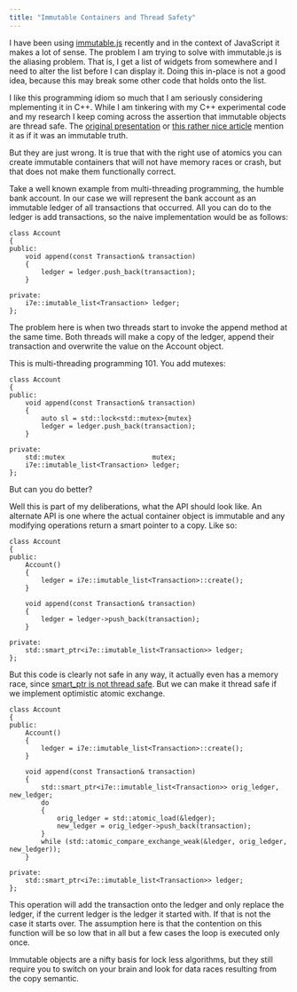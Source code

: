 ```yaml
---
title: "Immutable Containers and Thread Safety"
---
```


I have been using [immutable.js](https://immutable-js.github.io/immutable-js/) 
recently and in the context of JavaScript it makes a lot of sense. The problem I 
am trying to solve with immutable.js is the aliasing problem. That is, I get a 
list of widgets from somewhere and I need to alter the list before I can display 
it. Doing this in-place is not a good idea, because this may break some other 
code that holds onto the list.

I like this programming idiom so much that I am seriously considering 
mplementing it in C++. While I am tinkering with my C++ experimental code and 
my research I keep coming across the assertion that immutable objects are thread 
safe. The [original presentation](https://www.youtube.com/watch?v=I7IdS-PbEgI&feature=youtu.be) 
or [this rather nice article](https://hackernoon.com/how-immutable-data-structures-e-g-immutable-js-are-optimized-using-structural-sharing-e4424a866d56)
mention it as if it was an immutable truth.

But they are just wrong. It is true that with the right use of atomics you can 
create immutable containers that will not have memory races or crash, but that 
does not make them functionally correct. 

Take a well known example from multi-threading programming, the humble bank 
account. In our case we will represent the bank account as  an immutable ledger 
of all transactions that occurred. All you can do to the ledger is add 
transactions, so the naive implementation would be as follows:
	
	class Account
    {
    public:
        void append(const Transaction& transaction)
        {
            ledger = ledger.push_back(transaction);
        }

    private:
        i7e::imutable_list<Transaction> ledger;
    };

<!--more-->

The problem here is when two threads start to invoke the append method at the 
same time. Both threads will make a copy of the ledger, append their transaction 
and overwrite the value on the Account object.

This is multi-threading programming 101. You add mutexes:

	class Account
    {
    public:
        void append(const Transaction& transaction)
        {
            auto sl = std::lock<std::mutex>{mutex}
            ledger = ledger.push_back(transaction);
        }

    private:
	    std::mutex                      mutex;
		i7e::imutable_list<Transaction> ledger;
    };

But can you do better? 

Well this is part of my deliberations, what the API should look like. An 
alternate API is one where the actual container object is immutable and any 
modifying operations return a smart pointer to a copy. Like so:

    class Account
    {
	public:
		Account()
        {
            ledger = i7e::imutable_list<Transaction>::create();
        }

		void append(const Transaction& transaction)
		{
			ledger = ledger->push_back(transaction);
        }

    private:
		std::smart_ptr<i7e::imutable_list<Transaction>> ledger;
    };

But this code is clearly not safe in any way, it actually even has a memory race, 
since [smart_ptr is not thread safe](https://www.modernescpp.com/index.php/atomic-smart-pointers).
But we can make it thread safe if we implement optimistic atomic exchange. 

    class Account
    {
	public:
		Account()
        {
            ledger = i7e::imutable_list<Transaction>::create();
        }

		void append(const Transaction& transaction)
		{
			std::smart_ptr<i7e::imutable_list<Transaction>> orig_ledger, new_ledger;
			do
            {
				orig_ledger = std::atomic_load(&ledger);
			    new_ledger = orig_ledger->push_back(transaction);	
			}
			while (std::atomic_compare_exchange_weak(&ledger, orig_ledger, new_ledger));
        }

    private:
		std::smart_ptr<i7e::imutable_list<Transaction>> ledger;
    };

This operation will add the transaction onto the ledger and only replace the 
ledger, if the current ledger is the ledger it started with. If that is not the 
case it starts over. The assumption here is that the contention on this function 
will be so low that in all but a few cases the loop is executed only once.

Immutable objects are a nifty basis for lock less algorithms, but they still 
require you to switch on your brain and look for data races resulting from the 
copy semantic. 
